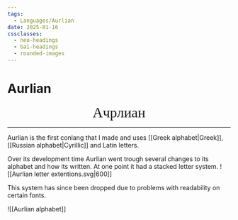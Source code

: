 ```yaml
---
tags:
  - Languages/Aurlian
date: 2025-01-16
cssclasses:
  - neo-headings
  - bai-headings
  - rounded-images
---
```

# Aurlian
<p style="font-size:xx-large;text-align:center;margin:0;font-family:sanserif;">Ачрлиан</p>

***
Aurlian is the first conlang that I made and uses [[Greek alphabet|Greek]], [[Russian alphabet|Cyrillic]] and Latin letters.

Over its development time Aurlian went trough several changes to its alphabet and how its written. At one point it had a stacked letter system.
![[Aurlian letter extentions.svg|600]]

This system has since been dropped due to problems with readability on certain fonts.


![[Aurlian alphabet]]